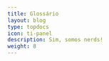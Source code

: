 ```yaml
---
title: Glossário
layout: blog
type: topdocs
icon: ti-panel
description: Sim, somos nerds!
weight: 8
---
```


